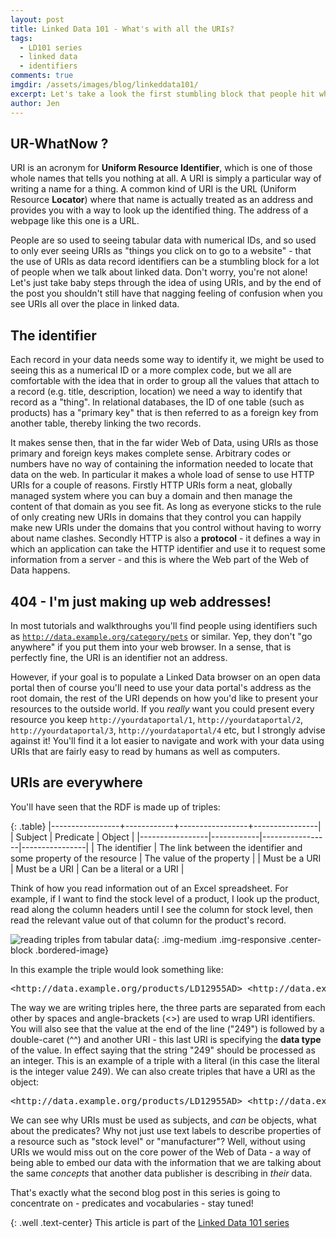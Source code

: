 ```yaml
---
layout: post
title: Linked Data 101 - What's with all the URIs?
tags:
  - LD101 series
  - linked data
  - identifiers
comments: true
imgdir:	/assets/images/blog/linkeddata101/
excerpt: Let's take a look the first stumbling block that people hit when they first start looking at linked data - what's with all the URIs?!
author: Jen
---
```


UR-WhatNow ?
------------

URI is an acronym for **Uniform Resource Identifier**, which is one of those whole names that tells you nothing at all. A URI is simply a particular way of writing a name for a thing. A common kind of URI is the URL (Uniform Resource **Locator**) where that name is actually treated as an address and provides you with a way to look up the identified thing. The address of a webpage like this one is a URL.

People are so used to seeing tabular data with numerical IDs, and so used to only ever seeing URIs as "things you click on to go to a website" - that the use of URIs as data record identifiers can be a stumbling block for a lot of people when we talk about linked data. Don't worry, you're not alone! Let's just take baby steps through the idea of using URIs, and by the end of the post you shouldn't still have that nagging feeling of confusion when you see URIs all over the place in linked data.

The identifier
------

Each record in your data needs some way to identify it, we might be used to seeing this as a numerical ID or a more complex code, but we all are comfortable with the idea that in order to group all the values that attach to a record (e.g. title, description, location) we need a way to identify that record as a "thing". 
In relational databases, the ID of one table (such as products) has a "primary key" that is then referred to as a foreign key from another table, thereby linking the two records. 

It makes sense then, that in the far wider Web of Data, using URIs as those primary and foreign keys makes complete sense. Arbitrary codes or numbers have no way of containing the information needed to locate that data on the web. In particular it makes a whole load of sense to use HTTP URIs for a couple of reasons. Firstly HTTP URIs form a neat, globally managed system where you can buy a domain and then manage the content of that domain as you see fit. As long as everyone sticks to the rule of only creating new URIs in domains that they control you can happily make new URIs under the domains that you control without having to worry about name clashes. Secondly HTTP is also a **protocol** - it defines a way in which an application can take the HTTP identifier and use it to request some information from a server - and this is where the Web part of the Web of Data happens.

404 - I'm just making up web addresses!
----

In most tutorials and walkthroughs you'll find people using identifiers such as <code>http://data.example.org/category/pets</code> or similar. Yep, they don't "go anywhere" if you put them into your web browser. In a sense, that is perfectly fine, the URI is an identifier not an address.

However, if your goal is to populate a Linked Data browser on an open data portal then of course you'll need to use your data portal's address as the root domain, the rest of the URI depends on how you'd like to present your resources to the outside world. If you *really* want you could present every resource you keep <code>http://yourdataportal/1</code>, <code>http://yourdataportal/2</code>, <code>http://yourdataportal/3</code>, <code>http://yourdataportal/4</code> etc, but I strongly advise against it! You'll find it a lot easier to navigate and work with your data using URIs that are fairly easy to read by humans as well as computers.

URIs are everywhere
-----

You'll have seen that the RDF is made up of triples:

{: .table}
|-----------------+------------+-----------------+----------------|
|   Subject       |         Predicate            |    Object      |
|-----------------|------------|-----------------|----------------|
| The identifier 	| The link between the identifier and some property of the resource | The value of the property 	|
| Must be a URI 	| Must be a URI    	| Can be a literal or a URI    	|

Think of how you read information out of an Excel spreadsheet. For example, if I want to find the stock level of a product, I look up the product, read along the column headers until I see the column for stock level, then read the relevant value out of that column for the product's record.

![reading triples from tabular data]({{page.imgdir}}csv-to-predicates.png){: .img-medium .img-responsive .center-block .bordered-image}

In this example the triple would look something like:

<pre>
&lt;http://data.example.org/products/LD12955AD&gt; &lt;http://data.example.org/stockLevel&gt; "110"^^&lt;http://www.w3.org/2001/XMLSchema#integer&gt;
</pre>

The way we are writing triples here, the three parts are separated from each other by spaces and angle-brackets (<>) are used to wrap URI identifiers. You will also see that the value at the end of the line ("249") is followed by a double-caret (^^) and another URI - this last URI is specifying the **data type** of the value. In effect saying that the string "249" should be processed as an integer. This is an example of a triple with a literal (in this case the literal is the integer value 249). We can also create triples that have a URI as the object:

<pre>
&lt;http://data.example.org/products/LD12955AD&gt; &lt;http://data.example.org/manufacturer&gt; &lt;http://contoso.com/#company&gt;
</pre>

We can see why URIs must be used as subjects, and *can* be objects, what about the predicates? Why not just use text labels to describe properties of a resource such as "stock level" or "manufacturer"? Well, without using URIs we would miss out on the core power of the Web of Data - a way of being able to embed our data with the information that we are talking about the same *concepts* that another data publisher is describing in *their* data. 

That's exactly what the second blog post in this series is going to concentrate on - predicates and vocabularies - stay tuned!

{: .well .text-center}
This article is part of the [Linked Data 101 series](/blog/tags/ld101-series/)